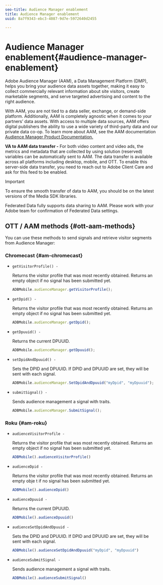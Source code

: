 ```yaml
---
seo-title: Audience Manager enablement
title: Audience Manager enablement
uuid: 8a7f9343-ebc3-4087-9d7e-5972640d2455

---
```


# Audience Manager enablement{#audience-manager-enablement}

Adobe Audience Manager (AAM), a Data Management Platform (DMP), helps you bring your audience data assets together, making it easy to collect commercially relevant information about site visitors, create marketable segments, and serve targeted advertising and content to the right audience.

With AAM, you are not tied to a data seller, exchange, or demand-side platform. Additionally, AAM is completely agnostic when it comes to your partners’ data assets. With access to multiple data sources, AAM offers digital publishers the ability to use a wide variety of third-party data and our private data co-op. To learn more about AAM, see the AAM documentation [Audience Manager Product Documentation.](https://docs-author.corp.adobe.com/content/help/en/audience-manager/user-guide/aam-home.html)

**VA to AAM data transfer -** For both video content and video ads, the metrics and metadata that are collected by using solution (reserved) variables can be automatically sent to AAM. The data transfer is available across all platforms including desktop, mobile, and OTT. To enable this server-side data transfer, you need to reach out to Adobe Client Care and ask for this feed to be enabled.

>[!IMPORTANT]
>
>To ensure the smooth transfer of data to AAM, you should be on the latest versions of the Media SDK libraries.

Federated Data fully supports data sharing to AAM. Please work with your Adobe team for confirmation of Federated Data settings.

## OTT / AAM methods {#ott-aam-methods}

You can use these methods to send signals and retrieve visitor segments from Audience Manager:

### Chromecast {#am-chromecast}

* `getVisitorProfile() -`

   Returns the visitor profile that was most recently obtained. Returns an empty object if no signal has been submitted yet.

   ```js    
   ADBMobile.audienceManager.getVisitorProfile();
   ```

* `getDpid() -`

   Returns the visitor profile that was most recently obtained. Returns an empty object if no signal has been submitted yet.

   ```js    
   ADBMobile.audienceManager.getDpid();
   ```

* `getDpuuid() -`

   Returns the current DPUUID.

   ```js    
   ADBMobile.audienceManager.getDpuuid();
   ```

* `setDpidAndDpuuid() -`

   Sets the DPID and DPUUID. If DPID and DPUUID are set, they will be sent with each signal.

   ```js    
   ADBMobile.audienceManager.SetDpidAndDpuuid("myDpid", "myDpuuid");
   ```

* `submitSignal() -`

   Sends audience management a signal with traits.

   ```js    
   ADBMobile.audienceManager.SubmitSignal();
   ```

### Roku {#am-roku}

* `audienceVisitorProfile -`

   Returns the visitor profile that was most recently obtained. Returns an empty object if no signal has been submitted yet.

   ```js    
   ADBMobile().audienceVisitorProfile()
   ```

* `audienceDpid -`

   Returns the visitor profile that was most recently obtained. Returns an empty obje t if no signal has been submitted yet.

   ```js    
   ADBMobile().audienceDpid()
   ```

* `audienceDpuuid -`

   Returns the current DPUUID.

   ```js    
   ADBMobile().audienceDpuuid()
   ```

* `audienceSetDpidAndDpuuid -`

   Sets the DPID and DPUUID. If DPID and DPUUID are set, they will be sent with each signal.

   ```js    
   ADBMobile().audienceSetDpidAndDpuuid("myDpid", "myDpuuid")
   ```

* `audienceSubmitSignal -`

   Sends audience management a signal with traits.

   ```js    
   ADBMobile().audienceSubmitSignal()
   ```

